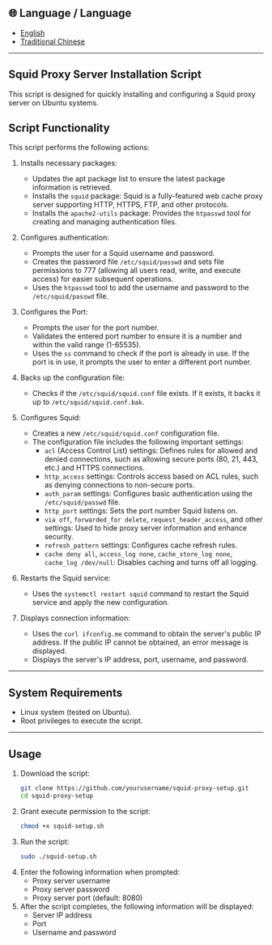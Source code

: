 ## 🌐 Language / Language

- [English](README.md)
- [Traditional Chinese](README.zh-TW.md)

---

## Squid Proxy Server Installation Script

This script is designed for quickly installing and configuring a Squid proxy server on Ubuntu systems.

## Script Functionality

This script performs the following actions:

1. Installs necessary packages:
   - Updates the apt package list to ensure the latest package information is retrieved.
   - Installs the `squid` package: Squid is a fully-featured web cache proxy server supporting HTTP, HTTPS, FTP, and other protocols.
   - Installs the `apache2-utils` package: Provides the `htpasswd` tool for creating and managing authentication files.

2. Configures authentication:
   - Prompts the user for a Squid username and password.
   - Creates the password file `/etc/squid/passwd` and sets file permissions to 777 (allowing all users read, write, and execute access) for easier subsequent operations.
   - Uses the `htpasswd` tool to add the username and password to the `/etc/squid/passwd` file.

3. Configures the Port:
   - Prompts the user for the port number.
   - Validates the entered port number to ensure it is a number and within the valid range (1-65535).
   - Uses the `ss` command to check if the port is already in use. If the port is in use, it prompts the user to enter a different port number.

4. Backs up the configuration file:
   - Checks if the `/etc/squid/squid.conf` file exists. If it exists, it backs it up to `/etc/squid/squid.conf.bak`.

5. Configures Squid:
   - Creates a new `/etc/squid/squid.conf` configuration file.
   - The configuration file includes the following important settings:
      - `acl` (Access Control List) settings: Defines rules for allowed and denied connections, such as allowing secure ports (80, 21, 443, etc.) and HTTPS connections.
      - `http_access` settings: Controls access based on ACL rules, such as denying connections to non-secure ports.
      - `auth_param` settings: Configures basic authentication using the `/etc/squid/passwd` file.
      - `http_port` settings: Sets the port number Squid listens on.
      - `via off`, `forwarded_for delete`, `request_header_access`, and other settings: Used to hide proxy server information and enhance security.
      - `refresh_pattern` settings: Configures cache refresh rules.
      - `cache deny all`, `access_log none`, `cache_store_log none`, `cache_log /dev/null`: Disables caching and turns off all logging.

6. Restarts the Squid service:
   - Uses the `systemctl restart squid` command to restart the Squid service and apply the new configuration.

7. Displays connection information:
   - Uses the `curl ifconfig.me` command to obtain the server's public IP address. If the public IP cannot be obtained, an error message is displayed.
   - Displays the server's IP address, port, username, and password.


---

## System Requirements

- Linux system (tested on Ubuntu).
- Root privileges to execute the script.

---

## Usage

1. Download the script:
   ```bash
   git clone https://github.com/yourusername/squid-proxy-setup.git
   cd squid-proxy-setup
   ```
2. Grant execute permission to the script:
   ```bash
   chmod +x squid-setup.sh
   ```
3. Run the script:
   ```bash
   sudo ./squid-setup.sh
   ```
4. Enter the following information when prompted:
   - Proxy server username
   - Proxy server password
   - Proxy server port (default: 8080)
5. After the script completes, the following information will be displayed:
   - Server IP address
   - Port
   - Username and password

